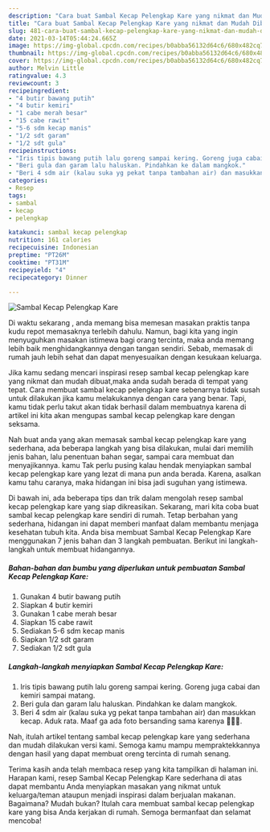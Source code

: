 ```yaml
---
description: "Cara buat Sambal Kecap Pelengkap Kare yang nikmat dan Mudah Dibuat"
title: "Cara buat Sambal Kecap Pelengkap Kare yang nikmat dan Mudah Dibuat"
slug: 481-cara-buat-sambal-kecap-pelengkap-kare-yang-nikmat-dan-mudah-dibuat
date: 2021-03-14T05:44:24.665Z
image: https://img-global.cpcdn.com/recipes/b0abba56132d64c6/680x482cq70/sambal-kecap-pelengkap-kare-foto-resep-utama.jpg
thumbnail: https://img-global.cpcdn.com/recipes/b0abba56132d64c6/680x482cq70/sambal-kecap-pelengkap-kare-foto-resep-utama.jpg
cover: https://img-global.cpcdn.com/recipes/b0abba56132d64c6/680x482cq70/sambal-kecap-pelengkap-kare-foto-resep-utama.jpg
author: Melvin Little
ratingvalue: 4.3
reviewcount: 3
recipeingredient:
- "4 butir bawang putih"
- "4 butir kemiri"
- "1 cabe merah besar"
- "15 cabe rawit"
- "5-6 sdm kecap manis"
- "1/2 sdt garam"
- "1/2 sdt gula"
recipeinstructions:
- "Iris tipis bawang putih lalu goreng sampai kering. Goreng juga cabai dan kemiri sampai matang."
- "Beri gula dan garam lalu haluskan. Pindahkan ke dalam mangkok."
- "Beri 4 sdm air (kalau suka yg pekat tanpa tambahan air) dan masukkan kecap. Aduk rata. Maaf ga ada foto bersanding sama karenya 🤭🤭🤭."
categories:
- Resep
tags:
- sambal
- kecap
- pelengkap

katakunci: sambal kecap pelengkap 
nutrition: 161 calories
recipecuisine: Indonesian
preptime: "PT26M"
cooktime: "PT31M"
recipeyield: "4"
recipecategory: Dinner

---
```



![Sambal Kecap Pelengkap Kare](https://img-global.cpcdn.com/recipes/b0abba56132d64c6/680x482cq70/sambal-kecap-pelengkap-kare-foto-resep-utama.jpg)

Di waktu  sekarang , anda memang bisa memesan masakan praktis tanpa kudu repot memasaknya terlebih dahulu. Namun, bagi kita yang ingin menyuguhkan masakan istimewa bagi orang tercinta, maka anda memang lebih baik menghidangkannya dengan tangan sendiri. Sebab, memasak di rumah jauh lebih sehat dan dapat menyesuaikan dengan kesukaan keluarga.

Jika kamu sedang mencari inspirasi resep sambal kecap pelengkap kare yang nikmat dan mudah dibuat,maka anda sudah berada di tempat yang tepat. Cara membuat sambal kecap pelengkap kare  sebenarnya tidak susah untuk dilakukan jika kamu melakukannya dengan cara yang benar. Tapi, kamu tidak perlu takut akan tidak berhasil dalam membuatnya 
karena di artikel ini kita akan mengupas sambal kecap pelengkap kare dengan seksama.  



Nah buat anda yang akan memasak sambal kecap pelengkap kare yang sederhana, ada beberapa langkah yang bisa dilakukan, mulai dari memilih jenis bahan, lalu penentuan bahan segar, sampai cara membuat dan menyajikannya. kamu Tak perlu pusing kalau hendak menyiapkan sambal kecap pelengkap kare yang lezat di mana pun anda berada. Karena, asalkan kamu  tahu caranya, maka hidangan ini bisa jadi suguhan yang istimewa.

Di bawah ini, ada beberapa tips dan trik dalam mengolah resep sambal kecap pelengkap kare yang siap dikreasikan. Sekarang, mari kita coba buat sambal kecap pelengkap kare sendiri di rumah. Tetap berbahan yang sederhana, hidangan ini dapat memberi manfaat dalam membantu menjaga kesehatan tubuh kita. Anda bisa membuat Sambal Kecap Pelengkap Kare menggunakan 7 jenis bahan dan 3 langkah pembuatan. Berikut ini langkah-langkah untuk membuat hidangannya.

<!--inarticleads1-->

##### Bahan-bahan dan bumbu yang diperlukan untuk pembuatan Sambal Kecap Pelengkap Kare:

1. Gunakan 4 butir bawang putih
1. Siapkan 4 butir kemiri
1. Gunakan 1 cabe merah besar
1. Siapkan 15 cabe rawit
1. Sediakan 5-6 sdm kecap manis
1. Siapkan 1/2 sdt garam
1. Sediakan 1/2 sdt gula




<!--inarticleads2-->

##### Langkah-langkah menyiapkan Sambal Kecap Pelengkap Kare:

1. Iris tipis bawang putih lalu goreng sampai kering. Goreng juga cabai dan kemiri sampai matang.
1. Beri gula dan garam lalu haluskan. Pindahkan ke dalam mangkok.
1. Beri 4 sdm air (kalau suka yg pekat tanpa tambahan air) dan masukkan kecap. Aduk rata. Maaf ga ada foto bersanding sama karenya 🤭🤭🤭.




Nah, itulah artikel tentang  sambal kecap pelengkap kare  yang sederhana dan mudah dilakukan versi kami. Semoga kamu mampu mempraktekkannya dengan hasil yang dapat membuat oreng tercinta di rumah senang. 

Terima kasih anda telah membaca resep yang kita tampilkan di halaman ini. Harapan kami, resep  Sambal Kecap Pelengkap Kare sederhana di atas dapat membantu Anda menyiapkan masakan yang nikmat untuk keluarga/teman ataupun menjadi inspirasi dalam berjualan makanan. Bagaimana? Mudah bukan? Itulah cara membuat sambal kecap pelengkap kare yang bisa Anda kerjakan di rumah. Semoga bermanfaat dan selamat mencoba!

